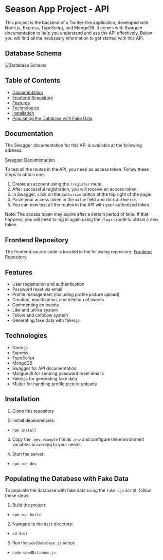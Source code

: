# Season App Project - API

This project is the backend of a Twitter-like application, developed with Node.js, Express, TypeScript, and MongoDB. It comes with Swagger documentation to help you understand and use the API effectively. Below you will find all the necessary information to get started with this API.

## Database Schema

![Database Schema](https://i.imgur.com/seVmKle.png)

## Table of Contents

- [Documentation](#documentation)
- [Frontend Repository](#frontend-repository)
- [Features](#features)
- [Technologies](#technologies)
- [Installation](#installation)
- [Populating the Database with Fake Data](#populating-the-database-with-fake-data)

## Documentation

The Swagger documentation for this API is available at the following address: 

[Swagger Documentation](https://season-app-hbxam.ondigitalocean.app/swagger)

To test all the routes in the API, you need an access token. Follow these steps to obtain one:

1. Create an account using the `/register` route.
2. After successful registration, you will receive an access token.
3. In Swagger, click on the `Authorize` button at the top right of the page.
4. Paste your access token in the `value` field and click `Authorize`.
5. You can now test all the routes in the API with your authorized token.

Note: The access token may expire after a certain period of time. If that happens, you will need to log in again using the `/login` route to obtain a new token.

## Frontend Repository

The frontend source code is located in the following repository: 
[Frontend Repository](https://github.com/Onllsan/Season)

## Features

- User registration and authentication
- Password reset via email
- Profile management (including profile picture upload)
- Creation, modification, and deletion of tweets
- Commenting on tweets
- Like and unlike system
- Follow and unfollow system
- Generating fake data with faker.js

## Technologies

- Node.js
- Express
- TypeScript
- MongoDB
- Swagger for API documentation
- MailgunJS for sending password reset emails
- Faker.js for generating fake data
- Multer for handling profile picture uploads


## Installation

1. Clone this repository

2. Install dependencies:

- `npm install`

3. Copy the `.env.example` file as `.env` and configure the environment variables according to your needs.

4. Start the server:

- `npm run dev`

## Populating the Database with Fake Data

To populate the database with fake data using the `faker.js` script, follow these steps:

1. Build the project:

- `npm run build`

2. Navigate to the `dist` directory:

- `cd dist`

3. Run the `seedDatabase.js` script:

- `node seedDatabase.js`